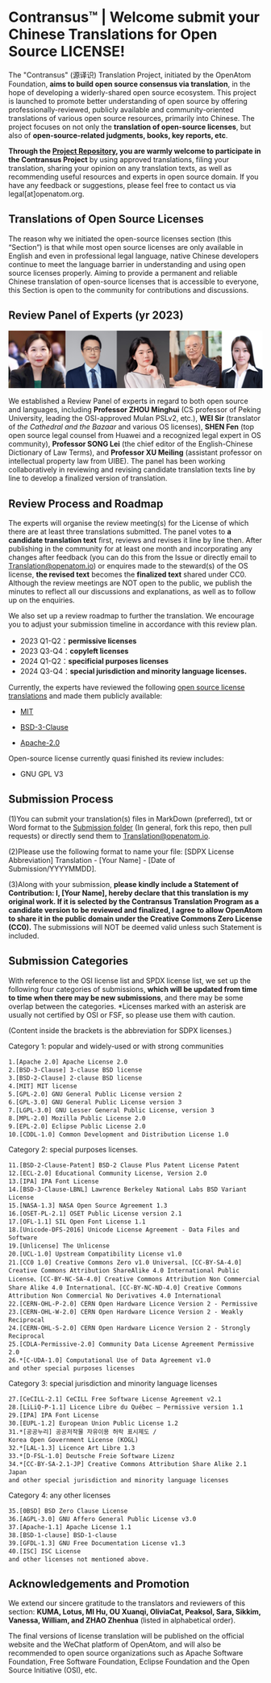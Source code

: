 # Contransus™ | Welcome submit your Chinese Translations for Open Source LICENSE! 



The "Contransus" (源译识) Translation Project, initiated by the OpenAtom Foundation, **aims to build open source consensus via translation**, in the hope of developing a widerly-shared open source ecosystem. This project is launched to promote better understanding of open source by offering professionally-reviewed, publicly available and community-oriented translations of various open source resources, primarily into Chinese. The project focuses on not only the **translation of open-source licenses**, but also of **open-source-related judgments, books, key reports, etc**.

**Through the [Project Repository](https://atomgit.com/OpenAtomFoundation/translation), you are warmly welcome to participate in the Contransus Project** by using approved translations, filing your translation, sharing your opinion on any translation texts, as well as recommending useful resources and experts in open source domain. If you have any feedback or suggestions, please feel free to contact us via legal[at]openatom.org.


## Translations of Open Source Licenses

The reason why we initiated the open-source licenses section (this “Section”) is that while most open source licenses are only available in English and even in professional legal language, native Chinese developers continue to meet the language barrier in understanding and using open source licenses properly. Aiming to provide a permanent and reliable Chinese translation of open-source licenses that is accessible to everyone, this Section is open to the community for contributions and discussions.


## Review Panel of Experts (yr 2023)

![输入图片说明](%E8%AF%91%E6%96%87%E8%AF%84%E5%AE%A1&%E5%AE%A1%E5%AE%9A%E7%A8%BF%20Review&Final%20texts/%E4%B8%93%E5%AE%B6%E8%AF%84%E5%AE%A1%E5%9B%A22023.png)

We established a Review Panel of experts in regard to both open source and languages, including **Professor ZHOU Minghui** (CS professor of Peking University, leading the OSI-approved Mulan PSLv2, etc.), **WEI Sir** (translator of _the Cathedral and the Bazaar_ and various OS licenses), **SHEN Fen** (top open source legal counsel from Huawei and a recognized legal expert in OS community), **Professor SONG Lei** (the chief editor of the English-Chinese Dictionary of Law Terms), and **Professor XU Meiling** (assistant professor on intellectual property law from UIBE). The panel has been working collaboratively in reviewing and revising candidate translation texts line by line to develop a finalized version of translation. 

## Review Process and Roadmap

The experts will organise the review meeting(s) for the License of which there are at least three translations submitted. The panel votes to **a candidate translation text** first, reviews and revises it line by line then. After publishing in the community for at least one month and incorporating any changes after feedback (you can do this from the Issue or directly email to Translation@openatom.io) or enquires made to the steward(s) of the OS license, **the revised text** becomes the **finalized text** shared under CC0. Although the review meetings are NOT open to the public, we publish the minutes to reflect all our discussions and explanations, as well as to follow up on the enquiries.

We also set up a review roadmap to further the translation. We encourage you to adjust your submission timeline in accordance with this review plan. 
- 2023 Q1-Q2：**permissive licenses**
- 2023 Q3-Q4：**copyleft licenses**
- 2024 Q1-Q2：**specificial purposes licenses**
- 2024 Q3-Q4：**special jurisdiction and minority language licenses.**

Currently, the experts have reviewed the following [open source license translations](https://atomgit.com/OpenAtomFoundation/translation/tree/master/%E8%AE%B8%E5%8F%AF%E8%AF%81%E7%BF%BB%E8%AF%91) and made them publicly available:

- [MIT](https://gitee.com/OpenAtomFoundation/legal-license-translation/blob/master/%E8%AF%91%E6%96%87%E8%AF%84%E5%AE%A1&%E5%AE%A1%E5%AE%9A%E7%A8%BF%20Review&Final%20texts/%5BEN-CN%5D%20MIT-final%20text-20230115.md)

- [BSD-3-Clause](https://gitee.com/OpenAtomFoundation/legal-license-translation/blob/master/%E8%AF%91%E6%96%87%E8%AF%84%E5%AE%A1&%E5%AE%A1%E5%AE%9A%E7%A8%BF%20Review&Final%20texts/%5BEN-CN%5D%20BSD-3-clause-final%20text-20230115.md)

- [Apache-2.0](https://gitee.com/OpenAtomFoundation/legal-license-translation/blob/master/%E8%AF%91%E6%96%87%E8%AF%84%E5%AE%A1&%E5%AE%A1%E5%AE%9A%E7%A8%BF%20Review&Final%20texts/%5BEN-CN%5D%20Apache-2.0-final%20text-20230409.md)

Open-source license currently quasi finished its review includes:

- GNU GPL V3

## Submission Process

(1)You can submit your translation(s) files in MarkDown (preferred), txt or Word format to the [Submission folder](https://gitee.com/OpenAtomFoundation/legal-license-translation/tree/master/%E8%AF%91%E6%96%87%E6%8A%95%E7%A8%BF%20Submission) (In general, fork this repo, then pull requests) or directly send them to Translation@openatom.io.

(2)Please use the following format to name your file: [SDPX License Abbreviation] Translation - [Your Name] - [Date of Submission/YYYYMMDD]. 

(3)Along with your submission, **please kindly include a Statement of Contribution: I, [Your Name], hereby declare that this translation is my original work. If it is selected by the Contransus Translation Program as a candidate version to be reviewed and finalized, I agree to allow OpenAtom to share it in the public domain under the Creative Commons Zero License (CC0).** The submissions will NOT be deemed valid unless such Statement is included.

## Submission Categories

With reference to the OSI license list and SPDX license list, we set up the following four categories of submissions, **which will be updated from time to time when there may be new submissions**, and there may be some overlap between the categories. *Licenses marked with an asterisk are usually not certified by OSI or FSF, so please use them with caution.

(Content inside the brackets is the abbreviation for SDPX licenses.)
 

Category 1: popular and widely-used or with strong communities

```
1.[Apache 2.0] Apache License 2.0
2.[BSD-3-Clause] 3-clause BSD license
3.[BSD-2-Clause] 2-clause BSD license
4.[MIT] MIT license
5.[GPL-2.0] GNU General Public License version 2
6.[GPL-3.0] GNU General Public License version 3
7.[LGPL-3.0] GNU Lesser General Public License, version 3
8.[MPL-2.0] Mozilla Public License 2.0
9.[EPL-2.0] Eclipse Public License 2.0
10.[CDDL-1.0] Common Development and Distribution License 1.0
```

Category 2: special purposes licenses.

```
11.[BSD-2-Clause-Patent] BSD-2 Clause Plus Patent License Patent
12.[ECL-2.0] Educational Community License, Version 2.0
13.[IPA] IPA Font License
14.[BSD-3-Clause-LBNL] Lawrence Berkeley National Labs BSD Variant License
15.[NASA-1.3] NASA Open Source Agreement 1.3
16.[OSET-PL-2.1] OSET Public License version 2.1
17.[OFL-1.1] SIL Open Font License 1.1
18.[Unicode-DFS-2016] Unicode License Agreement - Data Files and Software
19.[Unlicense] The Unlicense
20.[UCL-1.0] Upstream Compatibility License v1.0
21.[CC0 1.0] Creative Commons Zero v1.0 Universal、[CC-BY-SA-4.0] Creative Commons Attribution ShareAlike 4.0 International Public License、[CC-BY-NC-SA-4.0] Creative Commons Attribution Non Commercial Share Alike 4.0 International、[CC-BY-NC-ND-4.0] Creative Commons Attribution Non Commercial No Derivatives 4.0 International
22.[CERN-OHL-P-2.0] CERN Open Hardware Licence Version 2 - Permissive
23.[CERN-OHL-W-2.0] CERN Open Hardware Licence Version 2 - Weakly Reciprocal
24.[CERN-OHL-S-2.0] CERN Open Hardware Licence Version 2 - Strongly Reciprocal
25.[CDLA-Permissive-2.0] Community Data License Agreement Permissive 2.0
26.*[C-UDA-1.0] Computational Use of Data Agreement v1.0
and other special purposes licenses
```

Category 3: special jurisdiction and minority language licenses

```
27.[CeCILL-2.1] CeCILL Free Software License Agreement v2.1
28.[LiLiQ-P-1.1] Licence Libre du Québec – Permissive version 1.1
29.[IPA] IPA Font License
30.[EUPL-1.2] European Union Public License 1.2
31.*[공공누리] 공공저작물 자유이용 허락 표시제도 / Korea Open Government License (KOGL)
32.*[LAL-1.3] Licence Art Libre 1.3
33.*[D-FSL-1.0] Deutsche Freie Software Lizenz
34.*[CC-BY-SA-2.1-JP] Creative Commons Attribution Share Alike 2.1 Japan
and other special jurisdiction and minority language licenses
```

Category 4: any other licenses

```
35.[0BSD] BSD Zero Clause License
36.[AGPL-3.0] GNU Affero General Public License v3.0
37.[Apache-1.1] Apache License 1.1
38.[BSD-1-clause] BSD-1-clause
39.[GFDL-1.3] GNU Free Documentation License v1.3
40.[ISC] ISC License
and other licenses not mentioned above. 
```


## Acknowledgements and Promotion

We extend our sincere gratitude to the translators and reviewers of this section: **KUMA, Lotus, MI Hu, OU Xuanqi, OliviaCat, Peaksol, Sara, Sikkim, Vanessa, William, and ZHAO Zhenhua** (listed in alphabetical order).

The final versions of license translation will be published on the official website and the WeChat platform of OpenAtom, and will also be recommended to open source organizations such as Apache Software Foundation, Free Software Foundation, Eclipse Foundation and the Open Source Initiative (OSI), etc.